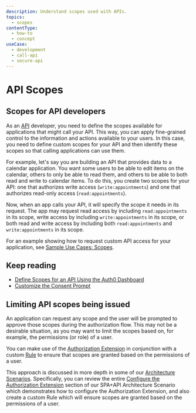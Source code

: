 ```yaml
---
description: Understand scopes used with APIs.
topics:
  - scopes
contentType:
  - how-to
  - concept
useCase:
  - development
  - call-api
  - secure-api
---
```

# API Scopes

## Scopes for API developers

As an [API](/apis) developer, you need to define the scopes available for applications that might call your API. This way, you can apply fine-grained control to the information and actions available to your users. In this case, you need to define custom scopes for your API and then identify these scopes so that calling applications can use them.

For example, let's say you are building an API that provides data to a calendar application. You want some users to be able to edit items on the calendar, others to only be able to read them, and others to be able to both read and write to calendar items. To do this, you create two scopes for your API: one that authorizes write access (`write:appointments`) and one that authorizes read-only access (`read:appointments`). 

Now, when an app calls your API, it will specify the scope it needs in its request. The app may request read access by including `read:appointments` in its scope, write access by including `write:appointments` in its scope, or both read and write access by including both `read:appointments` and `write:appointments` in its scope.

For an example showing how to request custom API access for your application, see [Sample Use Cases: Scopes](/scopes/current/sample-use-cases).


## Keep reading

- [Define Scopes for an API Using the Auth0 Dashboard](/scopes/guides/define-api-scopes-dashboard)
- [Customize the Consent Prompt](/scopes/guides/customize-consent-prompt)








## Limiting API scopes being issued

An application can request any scope and the user will be prompted to approve those scopes during the authorization flow. This may not be a desirable situation, as you may want to limit the scopes based on, for example, the permissions (or role) of a user.

You can make use of the [Authorization Extension](/extensions/authorization-extension) in conjunction with a custom [Rule](/rules) to ensure that scopes are granted based on the permissions of a user.

This approach is discussed in more depth in some of our [Architecture Scenarios](/architecture-scenarios). Specifically, you can review the entire [Configure the Authorization Extension](/architecture-scenarios/spa-api/part-2#configure-the-authorization-extension) section of our SPA+API Architecture Scenario which demonstrates how to configure the Authorization Extension, and also create a custom Rule which will ensure scopes are granted based on the permissions of a user.

